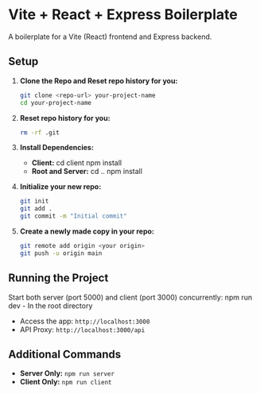 # Vite + React + Express Boilerplate

A boilerplate for a Vite (React) frontend and Express backend.

## Setup

1. **Clone the Repo and Reset repo history for you:**
   ```bash
   git clone <repo-url> your-project-name
   cd your-project-name
   ```
2. **Reset repo history for you:**
   ```bash
   rm -rf .git
   ```
3. **Install Dependencies:**
   - **Client:**
     cd client
     npm install
   - **Root and Server:**
     cd ..
     npm install
4. **Initialize your new repo:**
   ```bash
   git init
   git add .
   git commit -m "Initial commit"
   ```

5. **Create a newly made copy in your repo:**
   ```bash
   git remote add origin <your origin>
   git push -u origin main
   ```



## Running the Project

Start both server (port 5000) and client (port 3000) concurrently:
npm run dev - In the root directory

- Access the app: `http://localhost:3000`
- API Proxy: `http://localhost:3000/api`

## Additional Commands

- **Server Only:** `npm run server`
- **Client Only:** `npm run client`
